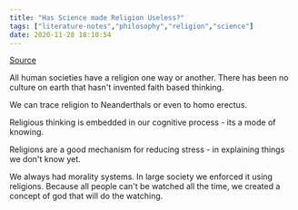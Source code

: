 ```yaml
---
title: "Has Science made Religion Useless?"
tags: ["literature-notes","philosophy","religion","science"]
date: 2020-11-28 18:10:54
---
```


[Source](https://www.youtube.com/watch?v=ruqNWPm0u2U)

All human societies have a religion one way or another. There has been no culture on earth that hasn't invented faith based thinking.

We can trace religion to Neanderthals or even to homo erectus.

Religious thinking is embedded in our cognitive process - its a mode of knowing.

Religions are a good mechanism for reducing stress - in explaining things we don't know yet.

We always had morality systems. In large society we enforced it using religions. Because all people can't be watched all the time, we created a concept of god that will do the watching.

